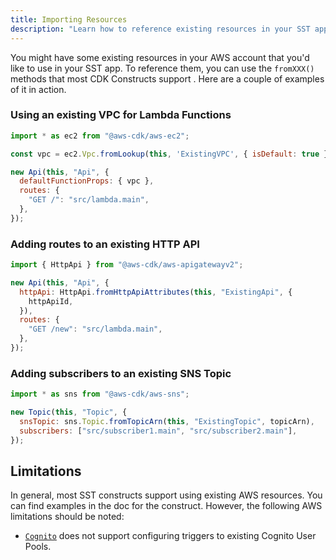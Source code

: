 ```yaml
---
title: Importing Resources
description: "Learn how to reference existing resources in your SST app."
---
```


You might have some existing resources in your AWS account that you'd like to use in your SST app. To reference them, you can use the `fromXXX()` methods that most CDK Constructs support . Here are a couple of examples of it in action.

### Using an existing VPC for Lambda Functions

```js {3,6}
import * as ec2 from "@aws-cdk/aws-ec2";

const vpc = ec2.Vpc.fromLookup(this, 'ExistingVPC', { isDefault: true });

new Api(this, "Api", {
  defaultFunctionProps: { vpc },
  routes: {
    "GET /": "src/lambda.main",
  },
});
```

### Adding routes to an existing HTTP API

```js {4-6}
import { HttpApi } from "@aws-cdk/aws-apigatewayv2";

new Api(this, "Api", {
  httpApi: HttpApi.fromHttpApiAttributes(this, "ExistingApi", {
    httpApiId,
  }),
  routes: {
    "GET /new": "src/lambda.main",
  },
});
```

### Adding subscribers to an existing SNS Topic

```js {4}
import * as sns from "@aws-cdk/aws-sns";

new Topic(this, "Topic", {
  snsTopic: sns.Topic.fromTopicArn(this, "ExistingTopic", topicArn),
  subscribers: ["src/subscriber1.main", "src/subscriber2.main"],
});
```

## Limitations

In general, most SST constructs support using existing AWS resources. You can find examples in the doc for the construct. However, the following AWS limitations should be noted:

- [`Cognito`](../constructs/Cognito.md) does not support configuring triggers to existing Cognito User Pools.
